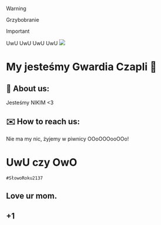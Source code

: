> [!WARNING]
> Grzybobranie

> [!IMPORTANT]
> UwU UwU UwU UwU
> ![](https://media.discordapp.net/attachments/1022538414328913930/1216040283406467162/image.png?ex=66082b44&is=65f5b644&hm=247cc5c49e003dc93d5f4ae2c556061ed35c96e7fecff1051641c66ceefa3451&=&format=webp&quality=lossless&width=550&height=310)

# My jesteśmy Gwardia Czapli 👋

## 🐎 About us:

Jesteśmy NIKIM <3

## ✉️ How to reach us:

Nie ma my nic, żyjemy w piwnicy OOoOOOooOOo!

# UwU czy OwO
`#SłowoRoku2137`

## Love ur mom.
## +1